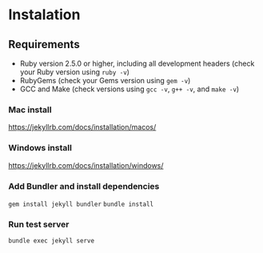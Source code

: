 # Instalation
## Requirements
- Ruby version 2.5.0 or higher, including all development headers (check your Ruby version using `ruby -v`)
- RubyGems (check your Gems version using `gem -v`)
- GCC and Make (check versions using `gcc -v`, `g++ -v`, and `make -v`)

### Mac install
https://jekyllrb.com/docs/installation/macos/

### Windows install
https://jekyllrb.com/docs/installation/windows/

### Add Bundler and install dependencies
`gem install jekyll bundler`
`bundle install`

### Run test server
`bundle exec jekyll serve`